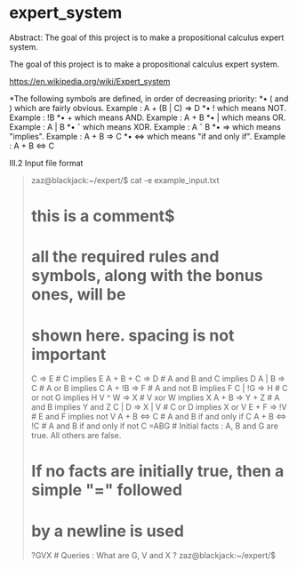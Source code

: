 # expert_system
Abstract: The goal of this project is to make a propositional calculus expert system.

The goal of this project is to make a propositional calculus expert system.

https://en.wikipedia.org/wiki/Expert_system

*The following symbols are defined, in order of decreasing priority:
*• ( and ) which are fairly obvious. Example : A + (B | C) => D
*• ! which means NOT. Example : !B
*• + which means AND. Example : A + B
*• | which means OR. Example : A | B
*• ˆ which means XOR. Example : A ˆ B
*• => which means "implies". Example : A + B => C
*• <=> which means "if and only if". Example : A + B <=> C

III.2 Input file format
>zaz@blackjack:~/expert/$ cat -e example_input.txt
># this is a comment$
># all the required rules and symbols, along with the bonus ones, will be
># shown here. spacing is not important
>C => E # C implies E
>A + B + C => D # A and B and C implies D
>A | B => C # A or B implies C
>A + !B => F # A and not B implies F
>C | !G => H # C or not G implies H
>V ^ W => X # V xor W implies X
>A + B => Y + Z # A and B implies Y and Z
>C | D => X | V # C or D implies X or V
>E + F => !V # E and F implies not V
>A + B <=> C # A and B if and only if C
>A + B <=> !C # A and B if and only if not C
>=ABG # Initial facts : A, B and G are true. All others are false.
># If no facts are initially true, then a simple "=" followed
># by a newline is used
>?GVX # Queries : What are G, V and X ?
>zaz@blackjack:~/expert/$
